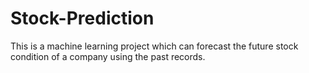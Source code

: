# Stock-Prediction
This is a machine learning project which can forecast the future stock condition of a company using the past records.
